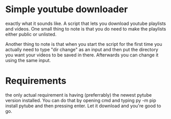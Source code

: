 # Simple youtube downloader

exactly what it sounds like. A script that lets you download youtube playlists and videos.
One small thing to note is that you do need to make the playlists either public or unlisted. 

Another thing to note is that when you start the script for the first time you actually need to type "dir change" as an input and then put the directory you want your videos to be saved in there. Afterwards you can change it using the same input.

# Requirements
the only actual requirement is having (preferrably) the newest pytube version installed. You can do that by opening cmd and typing py -m pip install pytube and then pressing enter. Let it download and you're good to go. 
